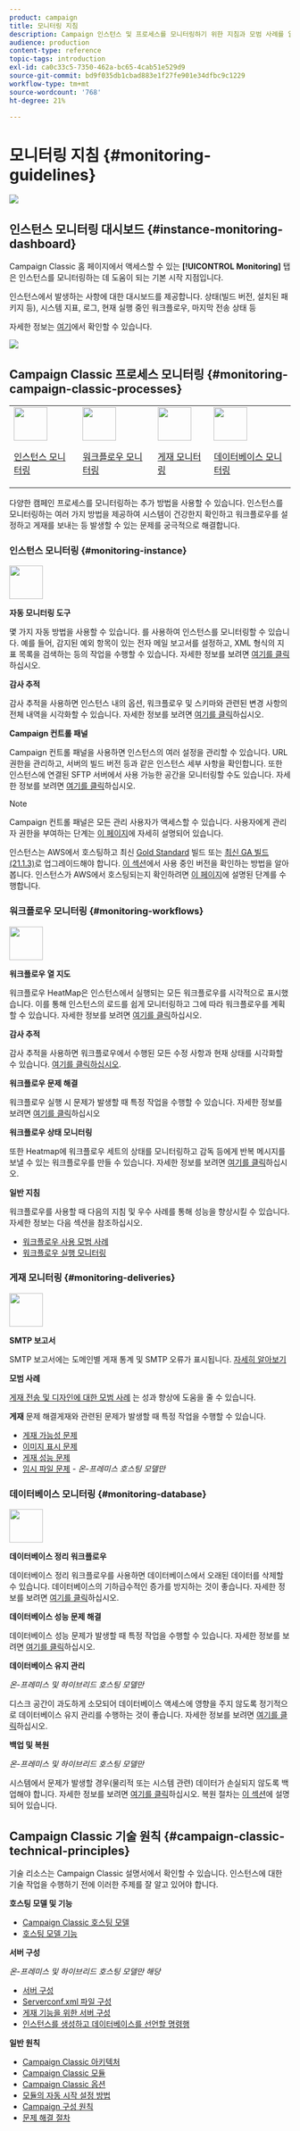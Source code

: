 ```yaml
---
product: campaign
title: 모니터링 지침
description: Campaign 인스턴스 및 프로세스를 모니터링하기 위한 지침과 모범 사례를 알아봅니다.
audience: production
content-type: reference
topic-tags: introduction
exl-id: ca0c33c5-7350-462a-bc65-4cab51e529d9
source-git-commit: bd9f035db1cbad883e1f27fe901e34dfbc9c1229
workflow-type: tm+mt
source-wordcount: '768'
ht-degree: 21%

---
```


# 모니터링 지침 {#monitoring-guidelines}

![](../../assets/v7-only.svg)

## 인스턴스 모니터링 대시보드 {#instance-monitoring-dashboard}

Campaign Classic 홈 페이지에서 액세스할 수 있는 **[!UICONTROL Monitoring]** 탭은 인스턴스를 모니터링하는 데 도움이 되는 기본 시작 지점입니다.

인스턴스에서 발생하는 사항에 대한 대시보드를 제공합니다. 상태(빌드 버전, 설치된 패키지 등), 시스템 지표, 로그, 현재 실행 중인 워크플로우, 마지막 전송 상태 등

자세한 정보는 [여기](../../production/using/monitoring-processes.md)에서 확인할 수 있습니다.

![](assets/monitoring_tab.png)

## Campaign Classic 프로세스 모니터링 {#monitoring-campaign-classic-processes}

<table>
<tr><td><img src="assets/do-not-localize/icon_system.svg" width="60px"><p><a href="#monitoring-instance">인스턴스 모니터링</a></p></td>
<td><img src="assets/do-not-localize/icon_workflows.svg" width="60px"><p><a href="#monitoring-workflows">워크플로우 모니터링</a></p></td>
<td><img src="assets/do-not-localize/icon_send.svg" width="60px"><p><a href="#monitoring-deliveries">게재 모니터링</a></p></td>
<td><img src="assets/do-not-localize/icon_database.svg" width="60px"><p><a href="#monitoring-database">데이터베이스 모니터링</a></p></td></tr>
</table>

다양한 캠페인 프로세스를 모니터링하는 추가 방법을 사용할 수 있습니다. 인스턴스를 모니터링하는 여러 가지 방법을 제공하여 시스템이 건강한지 확인하고 워크플로우를 설정하고 게재를 보내는 등 발생할 수 있는 문제를 궁극적으로 해결합니다.

### 인스턴스 모니터링 {#monitoring-instance}

<img src="assets/do-not-localize/icon_system.svg" width="60px">

**자동 모니터링 도구**

몇 가지 자동 방법을 사용할 수 있습니다. 를 사용하여 인스턴스를 모니터링할 수 있습니다. 예를 들어, 감지된 예외 항목이 있는 전자 메일 보고서를 설정하고, XML 형식의 지표 목록을 검색하는 등의 작업을 수행할 수 있습니다. 자세한 정보를 보려면 [여기를 클릭](../../production/using/monitoring-processes.md#automatic-monitoring)하십시오.

**감사 추적**

감사 추적을 사용하면 인스턴스 내의 옵션, 워크플로우 및 스키마와 관련된 변경 사항의 전체 내역을 시각화할 수 있습니다. 자세한 정보를 보려면 [여기를 클릭](../../production/using/audit-trail.md)하십시오.

**Campaign 컨트롤 패널**

Campaign 컨트롤 패널을 사용하면 인스턴스의 여러 설정을 관리할 수 있습니다. URL 권한을 관리하고, 서버의 빌드 버전 등과 같은 인스턴스 세부 사항을 확인합니다. 또한 인스턴스에 연결된 SFTP 서버에서 사용 가능한 공간을 모니터링할 수도 있습니다. 자세한 정보를 보려면 [여기를 클릭](https://experienceleague.adobe.com/docs/control-panel/using/control-panel-home.html?lang=ko)하십시오.

>[!NOTE]
>
>Campaign 컨트롤 패널은 모든 관리 사용자가 액세스할 수 있습니다. 사용자에게 관리자 권한을 부여하는 단계는 [이 페이지](https://experienceleague.adobe.com/docs/control-panel/using/discover-control-panel/managing-permissions.html?lang=ko#discover-control-panel)에 자세히 설명되어 있습니다.
>
>인스턴스는 AWS에서 호스팅하고 최신 [Gold Standard](../../rn/using/gs-overview.md) 빌드 또는 [최신 GA 빌드(21.1.3)](../../rn/using/latest-release.md)로 업그레이드해야 합니다. [이 섹션](../../platform/using/launching-adobe-campaign.md#getting-your-campaign-version)에서 사용 중인 버전을 확인하는 방법을 알아봅니다. 인스턴스가 AWS에서 호스팅되는지 확인하려면 [이 페이지](https://experienceleague.adobe.com/docs/control-panel/using/faq.html)에 설명된 단계를 수행합니다.

### 워크플로우 모니터링 {#monitoring-workflows}

<img src="assets/do-not-localize/icon_workflows.svg" width="60px">

**워크플로우 열 지도**

워크플로우 HeatMap은 인스턴스에서 실행되는 모든 워크플로우를 시각적으로 표시했습니다. 이를 통해 인스턴스의 로드를 쉽게 모니터링하고 그에 따라 워크플로우를 계획할 수 있습니다. 자세한 정보를 보려면 [여기를 클릭](../../workflow/using/heatmap.md)하십시오.

**감사 추적**

감사 추적을 사용하면 워크플로우에서 수행된 모든 수정 사항과 현재 상태를 시각화할 수 있습니다. [여기를 클릭하십시오](../../production/using/audit-trail.md).

**워크플로우 문제 해결**

워크플로우 실행 시 문제가 발생할 때 특정 작업을 수행할 수 있습니다. 자세한 정보를 보려면 [여기를 클릭](../../production/using/workflow-execution.md)하십시오

**워크플로우 상태 모니터링**

또한 Heatmap에 워크플로우 세트의 상태를 모니터링하고 감독 등에게 반복 메시지를 보낼 수 있는 워크플로우를 만들 수 있습니다. 자세한 정보를 보려면 [여기를 클릭](../../workflow/using/supervising-workflows.md)하십시오.

**일반 지침**

워크플로우를 사용할 때 다음의 지침 및 우수 사례를 통해 성능을 향상시킬 수 있습니다. 자세한 정보는 다음 섹션을 참조하십시오.
* [워크플로우 사용 모범 사례](../../workflow/using/workflow-best-practices.md)
* [워크플로우 실행 모니터링](../../workflow/using/monitoring-workflow-execution.md)

### 게재 모니터링 {#monitoring-deliveries}

<img src="assets/do-not-localize/icon_send.svg" width="60px">

**SMTP 보고서**

SMTP 보고서에는 도메인별 게재 통계 및 SMTP 오류가 표시됩니다. [자세히 알아보기](../../production/using/monitoring-processes.md)

**모범 사례**

[게재 전송 및 디자인에 대한 모범 사례](../../delivery/using/delivery-best-practices.md) 는 성과 향상에 도움을 줄 수 있습니다.

**게재**
문제 해결게재와 관련된 문제가 발생할 때 특정 작업을 수행할 수 있습니다.
* [게재 가능성 문제](../../production/using/performance-and-throughput-issues.md#deliverability_issues)
* [이미지 표시 문제](../../production/using/image-display-issues.md)
* [게재 성능 문제](../../delivery/using/delivery-performances.md)
* [임시 파일 문제](../../production/using/temporary-files.md)  -  *온-프레미스 호스팅 모델만*

### 데이터베이스 모니터링 {#monitoring-database}

<img src="assets/do-not-localize/icon_database.svg" width="60px">

**데이터베이스 정리 워크플로우**

데이터베이스 정리 워크플로우를 사용하면 데이터베이스에서 오래된 데이터를 삭제할 수 있습니다. 데이터베이스의 기하급수적인 증가를 방지하는 것이 좋습니다. 자세한 정보를 보려면 [여기를 클릭](../../production/using/database-cleanup-workflow.md)하십시오.

**데이터베이스 성능 문제 해결**

데이터베이스 성능 문제가 발생할 때 특정 작업을 수행할 수 있습니다. 자세한 정보를 보려면 [여기를 클릭](../../production/using/database-performances.md)하십시오.

**데이터베이스 유지 관리**

*온-프레미스 및 하이브리드 호스팅 모델만*

디스크 공간이 과도하게 소모되어 데이터베이스 액세스에 영향을 주지 않도록 정기적으로 데이터베이스 유지 관리를 수행하는 것이 좋습니다. 자세한 정보를 보려면 [여기를 클릭](../../production/using/recommendations.md)하십시오.

**백업 및 복원**

*온-프레미스 및 하이브리드 호스팅 모델만*

시스템에서 문제가 발생할 경우(물리적 또는 시스템 관련) 데이터가 손실되지 않도록 백업해야 합니다. 자세한 정보를 보려면 [여기를 클릭](../../production/using/backup.md)하십시오. 복원 절차는 [이 섹션](../../production/using/restoration.md)에 설명되어 있습니다.

## Campaign Classic 기술 원칙 {#campaign-classic-technical-principles}

기술 리소스는 Campaign Classic 설명서에서 확인할 수 있습니다. 인스턴스에 대한 기술 작업을 수행하기 전에 이러한 주제를 잘 알고 있어야 합니다.

**호스팅 모델 및 기능**

* [Campaign Classic 호스팅 모델](../../installation/using/hosting-models.md)
* [호스팅 모델 기능](../../installation/using/capability-matrix.md)

**서버 구성**

*온-프레미스 및 하이브리드 호스팅 모델만 해당*

* [서버 구성](../../installation/using/configuring-campaign-server.md)
* [Serverconf.xml 파일 구성](../../installation/using/the-server-configuration-file.md)
* [게재 기능을 위한 서버 구성](../../installation/using/email-deliverability.md)
* [인스턴스를 생성하고 데이터베이스를 선언할 명령행](../../installation/using/command-lines.md)

**일반 원칙**

* [Campaign Classic 아키텍처](../../production/using/general-architecture.md)
* [Campaign Classic 모듈](../../production/using/operating-principle.md)
* [Campaign Classic 옵션](../../installation/using/configuring-campaign-options.md)
* [모듈의 자동 시작 설정 방법](../../production/using/administration.md)
* [Campaign 구성 원칙](../../production/using/configuration-principle.md)
* [문제 해결 절차](../../production/using/performance-and-throughput-issues.md)
